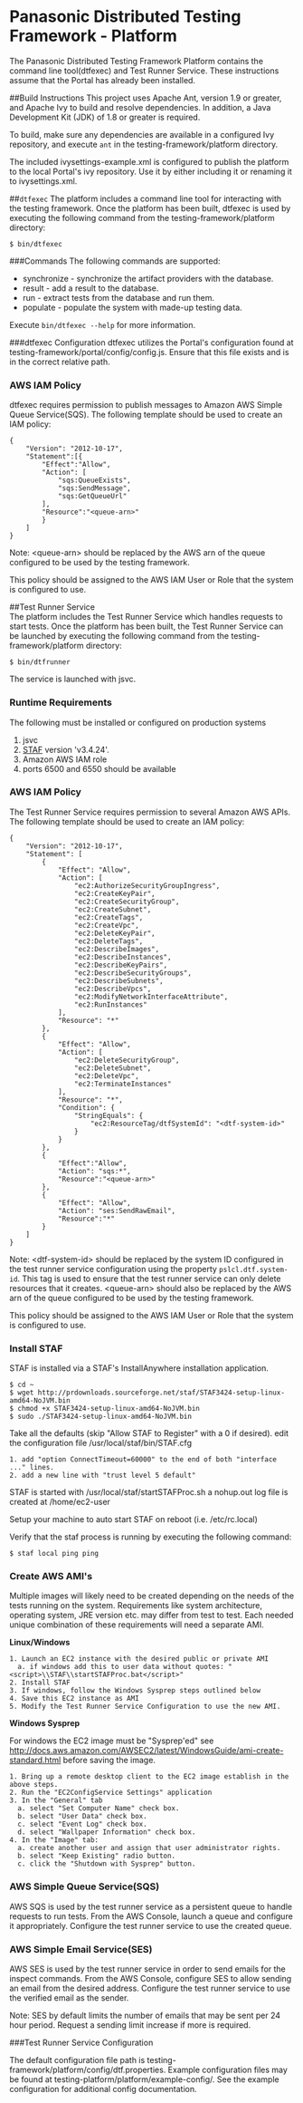 Panasonic Distributed Testing Framework - Platform
===

The Panasonic Distributed Testing Framework Platform contains the command line tool(dtfexec) and Test Runner Service. These instructions assume that the Portal has already been installed.

##Build Instructions
This project uses Apache Ant, version 1.9 or greater, and Apache Ivy to build and resolve dependencies. In addition, a Java Development Kit (JDK) of 1.8 or greater is required.

To build, make sure any dependencies are available in a configured Ivy repository, and execute `ant` in the testing-framework/platform directory.

The included ivysettings-example.xml is configured to publish the platform to the local Portal's ivy repository. Use it by either including it or renaming it to ivysettings.xml.

##`dtfexec`
The platform includes a command line tool for interacting with the testing framework. Once the platform has been built, dtfexec is used by executing the following command from the testing-framework/platform directory:

`$ bin/dtfexec`

###Commands
The following commands are supported:

 - synchronize - synchronize the artifact providers with the database.
 - result - add a result to the database.
 - run - extract tests from the database and run them.
 - populate - populate the system with made-up testing data.

Execute `bin/dtfexec --help` for more information.

###dtfexec Configuration
dtfexec utilizes the Portal's configuration found at testing-framework/portal/config/config.js. Ensure that this file exists and is in the correct relative path.

### AWS IAM Policy

dtfexec requires permission to publish messages to Amazon AWS Simple Queue Service(SQS). The following template should be used to create an IAM policy:

    {
        "Version": "2012-10-17",
        "Statement":[{
            "Effect":"Allow",
            "Action": [
                "sqs:QueueExists",
                "sqs:SendMessage",
                "sqs:GetQueueUrl"
            ],
            "Resource":"<queue-arn>"
            }
        ]
    }

Note: \<queue-arn> should be replaced by the AWS arn of the queue configured to be used by the testing framework.

This policy should be assigned to the AWS IAM User or Role that the system is configured to use.

##Test Runner Service  
The platform includes the Test Runner Service which handles requests to start tests. Once the platform has been built, the Test Runner Service can be launched by executing the following command from the testing-framework/platform directory:

`$ bin/dtfrunner`

The service is launched with jsvc.

### Runtime Requirements
The following must be installed or configured on production systems

1. jsvc
2. [STAF](http://prdownloads.sourceforge.net/staf/STAF3424-setup-linux-amd64-NoJVM.bin?download) version 'v3.4.24'.
3. Amazon AWS IAM role
4. ports 6500 and 6550 should be available

### AWS IAM Policy
The Test Runner Service requires permission to several Amazon AWS APIs. The following template should be used to create an IAM policy:

    {
        "Version": "2012-10-17",
        "Statement": [
            {
                "Effect": "Allow",
                "Action": [
                    "ec2:AuthorizeSecurityGroupIngress",
                    "ec2:CreateKeyPair",
                    "ec2:CreateSecurityGroup",
                    "ec2:CreateSubnet",
                    "ec2:CreateTags",
                    "ec2:CreateVpc",
                    "ec2:DeleteKeyPair",
                    "ec2:DeleteTags",
                    "ec2:DescribeImages",
                    "ec2:DescribeInstances",
                    "ec2:DescribeKeyPairs",
                    "ec2:DescribeSecurityGroups",
                    "ec2:DescribeSubnets",
                    "ec2:DescribeVpcs",
                    "ec2:ModifyNetworkInterfaceAttribute",
                    "ec2:RunInstances"
                ],
                "Resource": "*"
            },
            {
                "Effect": "Allow",
                "Action": [
                    "ec2:DeleteSecurityGroup",
                    "ec2:DeleteSubnet",
                    "ec2:DeleteVpc",
                    "ec2:TerminateInstances"
                ],
                "Resource": "*",
                "Condition": {
                    "StringEquals": {
                        "ec2:ResourceTag/dtfSystemId": "<dtf-system-id>"
                    }
                }
            },
            {
                "Effect":"Allow",
                "Action": "sqs:*",
                "Resource":"<queue-arn>"
            },
            {
                "Effect": "Allow",
                "Action": "ses:SendRawEmail",
                "Resource":"*"
            }
        ]
    }

Note: \<dtf-system-id> should be replaced by the system ID configured in the test runner service configuration using the property `pslcl.dtf.system-id`. This tag is used to ensure that the test runner service can only delete resources that it creates. \<queue-arn> should also be replaced by the AWS arn of the queue configured to be used by the testing framework.

This policy should be assigned to the AWS IAM User or Role that the system is configured to use.

### Install STAF
STAF is installed via a STAF's InstallAnywhere installation application.

    $ cd ~
    $ wget http://prdownloads.sourceforge.net/staf/STAF3424-setup-linux-amd64-NoJVM.bin
    $ chmod +x STAF3424-setup-linux-amd64-NoJVM.bin
    $ sudo ./STAF3424-setup-linux-amd64-NoJVM.bin

Take all the defaults (skip "Allow STAF to Register" with a 0 if desired).
edit the configuration file /usr/local/staf/bin/STAF.cfg

    1. add "option ConnectTimeout=60000" to the end of both "interface ..." lines.
    2. add a new line with "trust level 5 default" 

STAF is started with /usr/local/staf/startSTAFProc.sh
a nohup.out log file is created at /home/ec2-user

Setup your machine to auto start STAF on reboot (i.e. /etc/rc.local)

Verify that the staf process is running by executing the following command:

    $ staf local ping ping

### Create AWS AMI's

Multiple images will likely need to be created depending on the needs of the tests running on the system. Requirements like system architecture, operating system, JRE version etc. may differ from test to test. Each needed unique combination of these requirements will need a separate AMI.

**Linux/Windows**

    1. Launch an EC2 instance with the desired public or private AMI 
	  a. if windows add this to user data without quotes: "<script>\\STAF\\startSTAFProc.bat</script>"
    2. Install STAF
    3. If windows, follow the Windows Sysprep steps outlined below
    4. Save this EC2 instance as AMI
    5. Modify the Test Runner Service Configuration to use the new AMI.

**Windows Sysprep**

For windows the EC2 image must be "Sysprep'ed" see http://docs.aws.amazon.com/AWSEC2/latest/WindowsGuide/ami-create-standard.html before saving the image.

    1. Bring up a remote desktop client to the EC2 image establish in the above steps.
    2. Run the "EC2ConfigService Settings" application
    3. In the "General" tab	
	  a. select "Set Computer Name" check box.
	  b. select "User Data" check box.
	  c. select "Event Log" check box.
	  d. select "Wallpaper Information" check box.
    4. In the "Image" tab:
	  a. create another user and assign that user administrator rights.
	  b. select "Keep Existing" radio button.
	  c. click the "Shutdown with Sysprep" button.

### AWS Simple Queue Service(SQS)
AWS SQS is used by the test runner service as a persistent queue to handle requests to run tests. From the AWS Console, launch a queue and configure it appropriately. Configure the test runner service to use the created queue.

### AWS Simple Email Service(SES)
AWS SES is used by the test runner service in order to send emails for the inspect commands. From the AWS Console, configure SES to allow sending an email from the desired address. Configure the test runner service to use the verified email as the sender.

Note: SES by default limits the number of emails that may be sent per 24 hour period. Request a sending limit increase if more is required.
 
###Test Runner Service Configuration

The default configuration file path is testing-framework/platform/config/dtf.properties. Example configuration files may be found at testing-platform/platform/example-config/. See the example configuration for additional config documentation.


